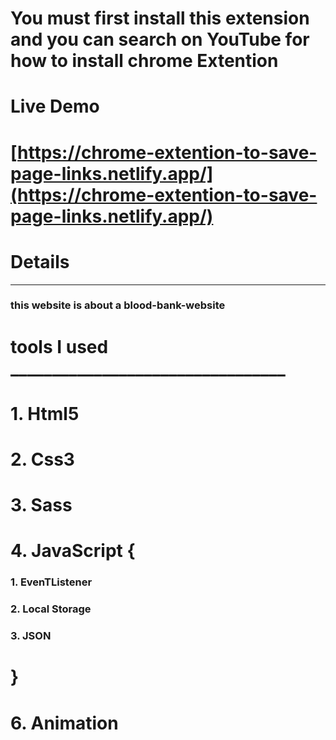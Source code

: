 # You must first install this extension  and you can search on YouTube for how to install chrome Extention 

# Live Demo

# [https://chrome-extention-to-save-page-links.netlify.app/](https://chrome-extention-to-save-page-links.netlify.app/)

# __Details__

***

### this website is about a blood-bank-website



 # tools I used _________________________________

# 1. Html5
# 2. Css3
# 3. Sass
# 4. JavaScript {
### 1. EvenTListener
### 2. Local Storage
### 3. JSON
#    }
# 6. Animation 

     
  



